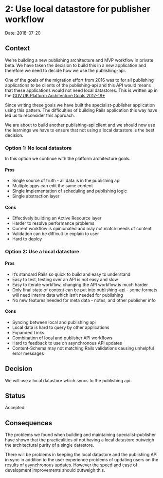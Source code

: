 # 2: Use local datastore for publisher workflow

Date: 2018-07-20

## Context
We're building a new publishing architecture and MVP workflow in private beta. We have taken the decision to build this in a new application and therefore we need to decide how we use the publishing-api.

One of the goals of the migration effort from 2016 was to for all publishing applications to be clients of the publishing-api and this API would means that these applications would not need local datastores. This is written up in the [GOV.UK Platform Architecture Goals 2017-18+][goals]

[goals]: https://docs.google.com/document/d/1Oft4akc6dZfhhOjosNPbFpcLUOUjz7YG7QPcVZi8hww/edit#heading=h.5uytjxbfoe58

Since writing these goals we have built the specialist-publisher application using this pattern. The difficulties of building Rails application this way have led us to reconsider this approach.

We are about to build another publishing-api client and we should now use the learnings we have to ensure that not using a local datastore is the best decision.

### Option 1: No local datastore
In this option we continue with the platform architecture goals.

#### Pros
+ Single source of truth - all data is in the publishing api
+ Multiple apps can edit the same content
+ Single implementation of scheduling and publishing logic
+ Single abstraction layer

#### Cons
- Effectively building an Active Resource layer
- Harder to resolve performance problems
- Current workflow is opinionated and may not match needs of content
- Validation can be difficult to explain to user
- Hard to deploy

### Option 2: Use a local datastore
#### Pros
+ It’s standard Rails so quick to build and easy to understand
+ Easy to test, testing over an API is not easy and slow
+ Easy to iterate workflow, changing the API workflow is much harder
+ Only final state of content can be put into publishing-api - some formats will need interim data which isn’t needed for publishing
+ No new features needed for meta data - notes, and other publisher info

#### Cons
- Syncing between local and publishing api
- Local data is hard to query by other applications
- Expanded Links
- Combination of local and publisher API workflows
- Hard to feedback to use on asynchronous API updates
- Content-Schema may not matching Rails validations causing unhelpful error messages

## Decision
We will use a local datastore which syncs to the publishing api.

## Status
Accepted

## Consequences
The problems we found when building and maintaining specialist-publisher have shown that the practicalities of not having a local datastore outweigh the architectural purity of a single datastore.

There will be problems in keeping the local datastore and the publishing API in sync in addition to the user experience problems of updating users on the results of asynchronous updates. However the speed and ease of development improvements should outweigh this.

